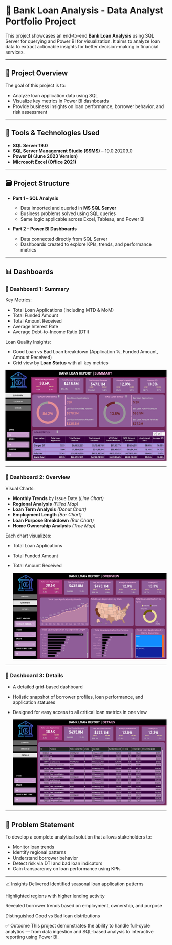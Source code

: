 # 🏦 Bank Loan Analysis - Data Analyst Portfolio Project

This project showcases an end-to-end **Bank Loan Analysis** using SQL Server for querying and Power BI for visualization. It aims to analyze loan data to extract actionable insights for better decision-making in financial services.

---

## 📌 Project Overview

The goal of this project is to:
- Analyze loan application data using SQL
- Visualize key metrics in Power BI dashboards
- Provide business insights on loan performance, borrower behavior, and risk assessment

---

## 🧰 Tools & Technologies Used

- **SQL Server 19.0**
- **SQL Server Management Studio (SSMS)** – 19.0.20209.0
- **Power BI (June 2023 Version)**
- **Microsoft Excel (Office 2021)**

---

## 🗃️ Project Structure

- **Part 1 – SQL Analysis**
  - Data imported and queried in **MS SQL Server**
  - Business problems solved using SQL queries
  - Same logic applicable across Excel, Tableau, and Power BI

- **Part 2 – Power BI Dashboards**
  - Data connected directly from SQL Server
  - Dashboards created to explore KPIs, trends, and performance metrics

---

## 📊 Dashboards

### 🔹 Dashboard 1: Summary

Key Metrics:
- Total Loan Applications (including MTD & MoM)
- Total Funded Amount
- Total Amount Received
- Average Interest Rate
- Average Debt-to-Income Ratio (DTI)

Loan Quality Insights:
- Good Loan vs Bad Loan breakdown (Application %, Funded Amount, Amount Received)
- Grid view by **Loan Status** with all key metrics
  
![image alt](https://github.com/Sneha-CR/Bank_Loan_Analysis/blob/5b4411d9ea929378750595a89a8d5c64f6cbe154/Summary.png)

---

### 🔹 Dashboard 2: Overview

Visual Charts:
- **Monthly Trends** by Issue Date *(Line Chart)*
- **Regional Analysis** *(Filled Map)*
- **Loan Term Analysis** *(Donut Chart)*
- **Employment Length** *(Bar Chart)*
- **Loan Purpose Breakdown** *(Bar Chart)*
- **Home Ownership Analysis** *(Tree Map)*

Each chart visualizes:
- Total Loan Applications
- Total Funded Amount
- Total Amount Received

  ![image alt](https://github.com/Sneha-CR/Bank_Loan_Analysis/blob/692b80e7c892d5892f7e3079063f885d1e988928/Overview.png)

---

### 🔹 Dashboard 3: Details

- A detailed grid-based dashboard
- Holistic snapshot of borrower profiles, loan performance, and application statuses
- Designed for easy access to all critical loan metrics in one view

   ![image alt](https://github.com/Sneha-CR/Bank_Loan_Analysis/blob/659a512ebce0545194d573ee7b8e52c44a0320a1/Details.png)

---

## 📌 Problem Statement

To develop a complete analytical solution that allows stakeholders to:
- Monitor loan trends
- Identify regional patterns
- Understand borrower behavior
- Detect risk via DTI and bad loan indicators
- Gain transparency on loan performance using KPIs
---

📈 Insights Delivered
Identified seasonal loan application patterns

Highlighted regions with higher lending activity

Revealed borrower trends based on employment, ownership, and purpose

Distinguished Good vs Bad loan distributions

✅ Outcome
This project demonstrates the ability to handle full-cycle analytics — from data ingestion and SQL-based analysis to interactive reporting using Power BI.

